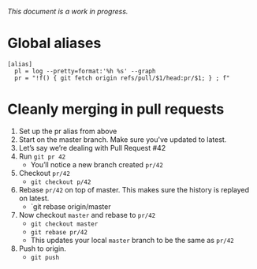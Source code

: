 *This document is a work in progress.*

# Global aliases
```
[alias]
  pl = log --pretty=format:'%h %s' --graph
  pr = "!f() { git fetch origin refs/pull/$1/head:pr/$1; } ; f"
```

# Cleanly merging in pull requests

1. Set up the pr alias from above
1. Start on the master branch. Make sure you've updated to latest.
1. Let’s say we’re dealing with Pull Request #42
1. Run `git pr 42`
    * You’ll notice a new branch created `pr/42`
1. Checkout `pr/42`
    * `git checkout p/42`
1. Rebase `pr/42` on top of master. This makes sure the history is replayed on latest.
    * `git rebase origin/master
1. Now checkout `master` and rebase to `pr/42`
    * `git checkout master`
    * `git rebase pr/42`
    * This updates your local `master` branch to be the same as `pr/42`
1. Push to origin.
    * `git push`